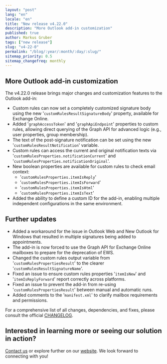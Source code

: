 ```yaml
---
layout: "post"
lang: "en"
locale: "en"
title: "New release v4.22.0"
description: "More Outlook add-in customization"
published: true
author: Markus Gruber
tags: ["new release"]
slug: "v4-22-0"
permalink: "/blog/:year/:month/:day/:slug/"
sitemap_priority: 0.5
sitemap_changefreq: monthly
---
```

## More Outlook add-in customization
The v4.22.0 release brings major changes and customization features to the Outlook add-in:
- Custom rules can now set a completely customized signature body using the new '`customRulesResultSignatureBody`' property, available for Exchange Online.
- Added '`graphAccessToken`' and '`graphApiEndpoint`' properties to custom rules, allowing direct querying of the Graph API for advanced logic (e.g., user properties, group membership).
- The text of the post-signature notification can be set using the new '`customRulesResultNotification`' variable.
- Custom rules can access the current and original notification texts via '`customRulesProperties.notificationCurrent`' and '`customRulesProperties.notificationOriginal`'.
- New boolean properties are available for custom rules to check email context:
  - '`customRulesProperties.itemIsReply`'
  - '`customRulesProperties.itemIsForward`'
  - '`customRulesProperties.itemIsHtml`'
  - '`customRulesProperties.itemIsText`'
- Added the ability to define a custom ID for the add-in, enabling multiple independent configurations in the same environment.

## Further updates
- Added a workaround for the issue in Outlook Web and New Outlook for Windows that resulted in multiple signatures being added to appointments.
- The add-in is now forced to use the Graph API for Exchange Online mailboxes to prepare for the deprecation of EWS.
- Changed the custom rules output variable from '`customRulesPropertiesResult`' to the clearer '`customRulesResultSignatureName`'.
- Fixed an issue to ensure custom rules properties '`itemIsNew`' and '`itemIsReplyForward`' report correctly across platforms.
- Fixed an issue to prevent the add-in from re-using '`customRulesPropertiesResult`' between manual and automatic runs.
- Added comments to the '`manifest.xml`' to clarify mailbox requirements and permissions.

For a comprehensive list of all changes, dependencies, and fixes, please consult the official [CHANGELOG](https://github.com/Set-OutlookSignatures/Set-OutlookSignatures/blob/main/docs/CHANGELOG.md).

## Interested in learning more or seeing our solution in action?
[Contact us](/contact/) or explore further on our [website](/). We look forward to connecting with you!